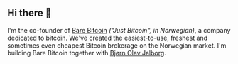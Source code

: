 ## Hi there 👋

I'm the co-founder of [Bare Bitcoin](https://barebitcoin.no) _("Just
Bitcoin", in Norwegian)_, a company dedicated
to bitcoin. We've created the easiest-to-use, freshest and sometimes even cheapest Bitcoin brokerage on the Norwegian market. I'm building Bare Bitcoin together with [Bjørn Olav Jalborg](https://github.com/octobocto). 
